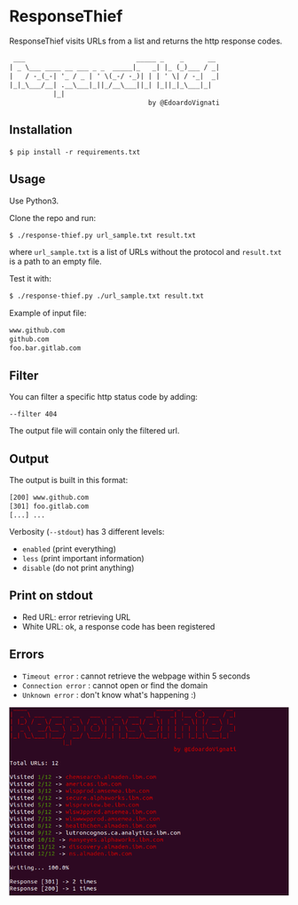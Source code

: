 # ResponseThief

ResponseThief visits URLs from a list and returns the http response codes.

     ___                            _____ _    _      __ 
    | _ \___ ____ __ ___ _ _  _____|_   _| |_ (_)___ / _|
    |   / -_(_-| '_ / _ | ' \(_-/ -_)| | | ' \| / -_|  _|
    |_|_\___/__| .__\___|_||_/__\___||_| |_||_|_\___|_|  
               |_|                                       	                               
                                       by @EdoardoVignati 

## Installation

```$ pip install -r requirements.txt```

## Usage

Use Python3.

Clone the repo and run:

```bash
$ ./response-thief.py url_sample.txt result.txt
```

where `url_sample.txt` is a list of URLs without the protocol and `result.txt` is a path to an empty file.

Test it with:
```bash
$ ./response-thief.py ./url_sample.txt result.txt 
```

Example of input file:

```
www.github.com
github.com
foo.bar.gitlab.com
```

## Filter

You can filter a specific http status code by adding:

```
--filter 404
```

The output file will contain only the filtered url.

## Output

The output is built in this format:

```
[200] www.github.com
[301] foo.gitlab.com
[...] ...
```

Verbosity (`--stdout`) has 3 different levels:

- `enabled` (print everything)
- `less` (print important information)
- `disable` (do not print anything)

## Print on stdout

- Red URL: error retrieving URL
- White URL: ok, a response code has been registered

## Errors

- `Timeout error` : cannot retrieve the webpage within 5 seconds
- `Connection error` : cannot open or find the domain
- `Unknown error` : don't know what's happening :)

![Demo](https://raw.githubusercontent.com/EdoardoVignati/ResponseThief/master/responsethief.png)

